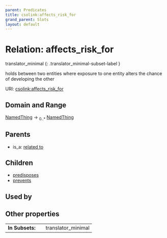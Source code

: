 ```yaml
---
parent: Predicates
title: csolink:affects_risk_for
grand_parent: Slots
layout: default
---
```


# Relation: affects_risk_for

translator_minimal
{: .translator_minimal-subset-label }


holds between two entities where exposure to one entity alters the chance of developing the other

URI: [csolink:affects_risk_for](https://w3id.org/csolink/vocab/affects_risk_for)

## Domain and Range

[NamedThing](NamedThing.md) ->  <sub>0..*</sub> [NamedThing](NamedThing.md)

## Parents

 *  is_a: [related to](related_to.md)

## Children

 *  [predisposes](predisposes.md)
 *  [prevents](prevents.md)

## Used by


## Other properties

|  |  |  |
| --- | --- | --- |
| **In Subsets:** | | translator_minimal |

